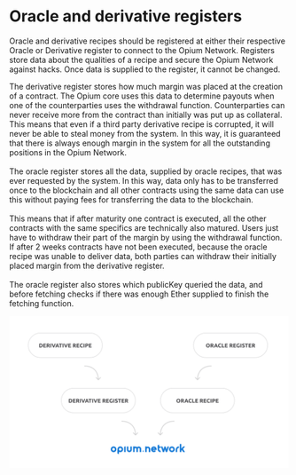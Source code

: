 # Oracle and derivative registers

Oracle and derivative recipes should be registered at either their respective Oracle or Derivative register to connect to the Opium Network. Registers store data about the qualities of a recipe and secure the Opium Network against hacks. Once data is supplied to the register, it cannot be changed.

The derivative register stores how much margin was placed at the creation of a contract. The Opium core uses this data to determine payouts when one of the counterparties uses the withdrawal function. Counterparties can never receive more from the contract than initially was put up as collateral. This means that even if a third party derivative recipe is corrupted, it will never be able to steal money from the system. In this way, it is guaranteed that there is always enough margin in the system for all the outstanding positions in the Opium Network.\
\
The oracle register stores all the data, supplied by oracle recipes, that was ever requested by the system. In this way, data only has to be transferred once to the blockchain and all other contracts using the same data can use this without paying fees for transferring the data to the blockchain.\
\
This means that if after maturity one contract is executed, all the other contracts with the same specifics are technically also matured. Users just have to withdraw their part of the margin by using the withdrawal function. If after 2 weeks contracts have not been executed, because the oracle recipe was unable to deliver data, both parties can withdraw their initially placed margin from the derivative register. \
\
The oracle register also stores which publicKey queried the data, and before fetching checks if there was enough Ether supplied to finish the fetching function.

![Registers store data and secure the system against hacks.](<../.gitbook/assets/image (6).png>)



